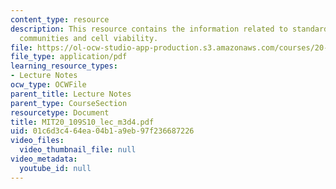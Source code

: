 ```yaml
---
content_type: resource
description: This resource contains the information related to standards in scientific
  communities and cell viability.
file: https://ol-ocw-studio-app-production.s3.amazonaws.com/courses/20-109-laboratory-fundamentals-in-biological-engineering-spring-2010/01c6d3c464ea04b1a9eb97f236687226_MIT20_109S10_lec_m3d4.pdf
file_type: application/pdf
learning_resource_types:
- Lecture Notes
ocw_type: OCWFile
parent_title: Lecture Notes
parent_type: CourseSection
resourcetype: Document
title: MIT20_109S10_lec_m3d4.pdf
uid: 01c6d3c4-64ea-04b1-a9eb-97f236687226
video_files:
  video_thumbnail_file: null
video_metadata:
  youtube_id: null
---
```


